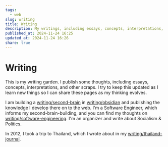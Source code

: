 ```yaml
---
tags:
  - web
slug: writing
title: Writing
description: My writings, including essays, concepts, interpretations, and other scraps.
published_at: 2024-11-24 16:25
updated_at: 2024-11-24 16:26
share: true
---
```


# Writing

This is my writing garden. I publish some thoughts, including essays, concepts, interpretations, and other scraps. I try to keep this updated as I learn new things so I can share these pages as my thinking evolves.

I am building a [writing/second-brain](/vault/writing/second-brain.md) in [writing/obsidian](/vault/writing/obsidian.md) and publishing the knowledge I develop there on to the web. I'm a Software Engineer, which informs my second-brain-building, and you can find my thoughts on [writing/software-engineering](/vault/writing/software-engineering.md). I'm an organizer and write about Socialism & Politics.

In 2012, I took a trip to Thailand, which I wrote about in my [writing/thailand-journal](/vault/writing/thailand-journal.md).

<RecentEssays />
